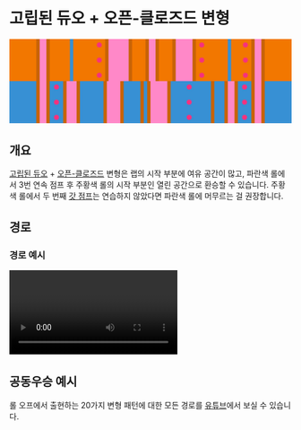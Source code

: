 # 고립된 듀오 + 오픈-클로즈드 변형

![Isolated Duo + Open-Closed](../images/variations/isolated-duo-open-closed.jpg)

## 개요

[고립된 듀오](../rolls/isolated-duo.md#주황색-롤) + [오픈-클로즈드](../rolls/closed-open-open-closed.md#파란색-롤) 변형은 랩의 시작 부분에 여유 공간이 많고, 파란색 롤에서 3번 연속 점프 후 주황색 롤의 시작 부분인 열린 공간으로 환승할 수 있습니다. 주황색 롤에서 두 번째 [갓 점프](../advanced/isolated-duo-god-jumps.md)는 연습하지 않았다면 파란색 롤에 머무르는 걸 권장합니다.

## 경로

### 경로 예시

<video controls>
  <source src="../../images/variations/isolated-duo-open-closed-standard-path.mp4" type="video/mp4">
</video>

## 공동우승 예시

롤 오프에서 출현하는 20가지 변형 패턴에 대한 모든 경로를 [유튜브](https://www.youtube.com/playlist?list=PLG_QNSp9ZgJLWYSNl4vY26VJCZeOQHO1F)에서 보실 수 있습니다.
